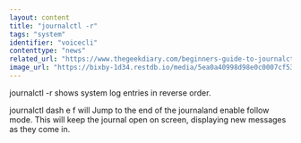```yaml
---
layout: content
title: "journalctl -r"
tags: "system"
identifier: "voicecli"
contenttype: "news"
related_url: "https://www.thegeekdiary.com/beginners-guide-to-journalctl-how-to-use-journalctl-to-view-and-manipulate-systemd-logs/"
image_url: "https://bixby-1d34.restdb.io/media/5ea0a40998d98e0c0007cf53"
---
```

journalctl -r shows system log entries in reverse order.

journalctl dash e f will Jump to the end of the journaland enable follow mode. This will keep the journal open on screen, displaying new messages as they come in.